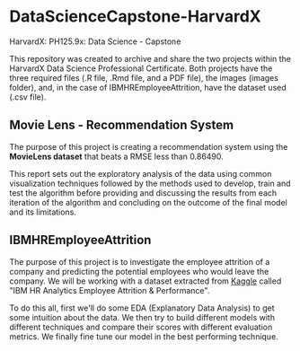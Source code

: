 # DataScienceCapstone-HarvardX

HarvardX: PH125.9x: Data Science - Capstone

This repository was created to archive and share the two projects within the HarvardX Data Science Professional Certificate. Both projects have the three required files (.R file, .Rmd file, and a PDF file), the images (images folder), and, in the case of IBMHREmployeeAttrition, have the dataset used (.csv file).

## Movie Lens - Recommendation System
The purpose of this project is creating a recommendation system using the **MovieLens dataset** that beats a RMSE less than 0.86490.

This report sets out the exploratory analysis of the data using common visualization techniques followed by the methods used to develop, train and test the algorithm before providing and discussing the results from each iteration of the algorithm and concluding on the outcome of the final model and its limitations.

## IBMHREmployeeAttrition

The purpose of this project is to investigate the employee attrition of a company and predicting the potential employees who would leave the company. We will be working with a dataset extracted from [Kaggle](https://www.kaggle.com/datasets/pavansubhasht/ibm-hr-analytics-attrition-dataset) called "IBM HR Analytics Employee Attrition & Performance".

To do this all, first we'll do some EDA (Explanatory Data Analysis) to get some intuition about the data. We then try to build different models with different techniques and compare their scores with different evaluation metrics. We finally fine tune our model in the best performing technique.
